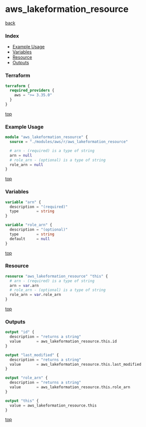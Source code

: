 # aws_lakeformation_resource

[back](../aws.md)

### Index

- [Example Usage](#example-usage)
- [Variables](#variables)
- [Resource](#resource)
- [Outputs](#outputs)

### Terraform

```terraform
terraform {
  required_providers {
    aws = ">= 3.35.0"
  }
}
```

[top](#index)

### Example Usage

```terraform
module "aws_lakeformation_resource" {
  source = "./modules/aws/r/aws_lakeformation_resource"

  # arn - (required) is a type of string
  arn = null
  # role_arn - (optional) is a type of string
  role_arn = null
}
```

[top](#index)

### Variables

```terraform
variable "arn" {
  description = "(required)"
  type        = string
}

variable "role_arn" {
  description = "(optional)"
  type        = string
  default     = null
}
```

[top](#index)

### Resource

```terraform
resource "aws_lakeformation_resource" "this" {
  # arn - (required) is a type of string
  arn = var.arn
  # role_arn - (optional) is a type of string
  role_arn = var.role_arn
}
```

[top](#index)

### Outputs

```terraform
output "id" {
  description = "returns a string"
  value       = aws_lakeformation_resource.this.id
}

output "last_modified" {
  description = "returns a string"
  value       = aws_lakeformation_resource.this.last_modified
}

output "role_arn" {
  description = "returns a string"
  value       = aws_lakeformation_resource.this.role_arn
}

output "this" {
  value = aws_lakeformation_resource.this
}
```

[top](#index)
